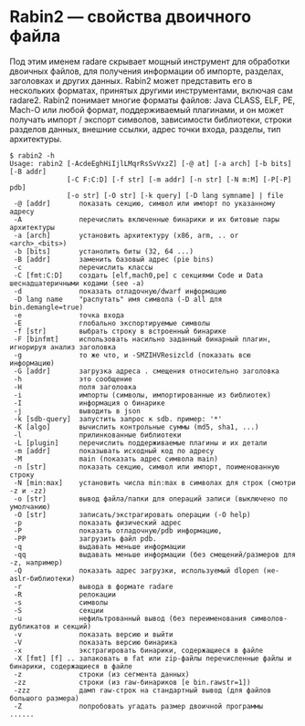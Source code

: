# Rabin2 — свойства двоичного файла

Под этим именем radare скрывает мощный инструмент для обработки двоичных файлов, для получения информации об импорте, разделах, заголовках и других данных. Rabin2 может представить его в нескольких форматах, принятых другими инструментами, включая сам radare2.
Rabin2 понимает многие форматы файлов: Java CLASS, ELF, PE, Mach-O или любой формат, поддерживаемый плагинами, и он может получать импорт / экспорт символов, зависимости библиотеки, строки разделов данных, внешние ссылки, адрес точки входа, разделы, тип архитектуры.

```
$ rabin2 -h
Usage: rabin2 [-AcdeEghHiIjlLMqrRsSvVxzZ] [-@ at] [-a arch] [-b bits] [-B addr]
              [-C F:C:D] [-f str] [-m addr] [-n str] [-N m:M] [-P[-P] pdb]
              [-o str] [-O str] [-k query] [-D lang symname] | file
 -@ [addr]       показать секцию, символ или импорт по указанному адресу
 -A              перечислить включенные бинарики и их битовые пары архитектуры
 -a [arch]       установить архитектуру (x86, arm, .. or <arch>_<bits>)
 -b [bits]       устанолить биты (32, 64 ...)
 -B [addr]       заменить базовый адрес (pie bins)
 -c              перечислить классы
 -C [fmt:C:D]    создать [elf,mach0,pe] с секциями Code и Data шеснадцатеричными кодами (see -a)
 -d              показать отладочную/dwarf информацию
 -D lang name    "распутать" имя символа (-D all для bin.demangle=true)
 -e              точка входа
 -E              глобально экспортируемые символы
 -f [str]        выбрать строку в встроенный бинарике
 -F [binfmt]     использовать насильно заданный бинарный плагин, игнорируя анализ заголовка
 -g              то же что, и -SMZIHVResizcld (показать всю информацию)
 -G [addr]       загрузка адреса . смещения относительно заголовка
 -h              это сообщение
 -H              поля заголовка
 -i              импорты (символы, импортированные из библиотек)
 -I              информация о бинарике
 -j              выводить в json
 -k [sdb-query]  запустить запрос к sdb. пример: '*'
 -K [algo]       вычислить контрольные суммы (md5, sha1, ...)
 -l              прилинкованные библиотеки
 -L [plugin]     перечислить поддерживаемые плагины и их детали
 -m [addr]       показывать исходный код по адресу
 -M              main (показать адрес символа main)
 -n [str]        показать секцию, символ или импорт, поименованную строку
 -N [min:max]    установить числа min:max в символах для строк (смотри -z и -zz)
 -o [str]        вывод файла/папки для операций записи (выключено по умолчанию)
 -O [str]        записать/экстрагировать операции (-O help)
 -p              показать физический адрес
 -P              показать отладочную/pdb информацию,
 -PP             загрузить файл pdb.
 -q              выдавать меньше информации
 -qq             выдавать меньше информации (без смещений/размеров для -z, например)
 -Q              показать адрес загрузки, используемый dlopen (не-aslr-библиотеки)
 -r              вывода в формате radare
 -R              релокации
 -s              символы
 -S              секции
 -u              нефильтрованный вывод (без переименования символов-дубликатов и секций)
 -v              показать версию и выйти
 -V              показать версию бинарика
 -x              экстрагировать бинарики, содержащиеся в файле
 -X [fmt] [f] .. запаковать в fat или zip-файлы перечисленные файлы и бинарики, содержащиеся в файле
 -z              строки (из сегмента данных)
 -zz             строки (из raw-бинариков [e bin.rawstr=1])
 -zzz            дамп raw-строк на стандартный вывод (для файлов большого размера)
 -Z              попробовать угадать размер двоичной программы
......
```
